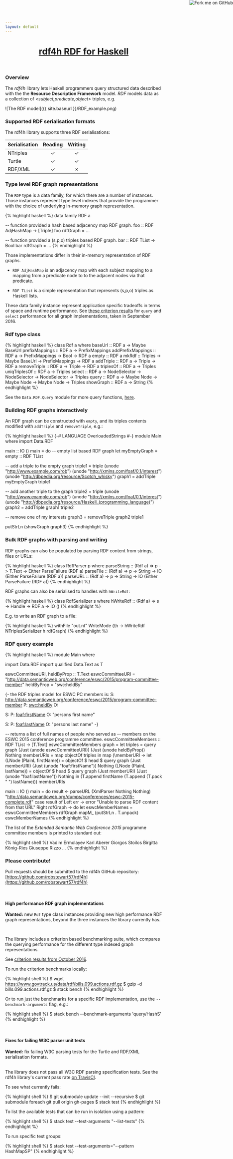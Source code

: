 ```yaml
---
layout: default
---
```

<header class="masthead">        
  <h1 class="masthead-title">
    <a href="{{ site.baseurl }}/">rdf4h<span> RDF for Haskell</span></a>
  </h1>
  <!-- <nav class="masthead-nav"> -->
  <!--   {% for nav in site.nav %} -->
  <!--   <a href="{{ nav.href }}">{{ nav.name }}</a> -->
  <!--   {% endfor %} -->
  <!-- </nav> -->
</header>

<a href="https://github.com/robstewart57/rdf4h"><img style="position:
absolute; top: 0; right: 0; border: 0;"
src="https://camo.githubusercontent.com/a6677b08c955af8400f44c6298f40e7d19cc5b2d/68747470733a2f2f73332e616d617a6f6e6177732e636f6d2f6769746875622f726962626f6e732f666f726b6d655f72696768745f677261795f3664366436642e706e67"
alt="Fork me on GitHub"
data-canonical-src="https://s3.amazonaws.com/github/ribbons/forkme_right_gray_6d6d6d.png"></a>

### Overview

The _rdf4h_ library lets Haskell programmers query structured data
described with the the __Resource Description Framework__ model. _RDF_
models data as a collection of _<subject,predicate,object>_ triples,
e.g.

![The RDF model]({{ site.baseurl }}/RDF_example.png)

### Supported RDF serialisation formats

The rdf4h library supports three RDF serialisations:

| Serialisation        | Reading           | Writing  |
| ------------- |:-------------:|:-----:|
| NTriples     | &#10003; | &#10003; |
| Turtle      | &#10003;      | &#10003; |
| RDF/XML | &#10003;    | &#10007; |

### Type level RDF graph representations

The `RDF` type is a data family, for which there are a number of
instances. Those instances represent type level indexes that provide
the programmer with the choice of underlying in-memory graph
representation. 

{% highlight haskell %}
data family RDF a

-- function provided a hash based adjacency map RDF graph.
foo :: RDF AdjHashMap -> [Triple]
foo rdfGraph = ...

-- function provided a (s,p,o) triples based RDF graph.
bar :: RDF TList -> Bool
bar rdfGraph = ...
{% endhighlight %}

 Those implementations
differ in their in-memory representation of RDF graphs.

* `RDF AdjHashMap` is an adjacency map with each subject mapping to a
  mapping from a predicate node to to the adjacent nodes via that
  predicate.

* `RDF TList` is a simple representation that represents (s,p,o)
  triples as Haskell lists.

These data family instance represent application specific tradeoffs in
terms of space and runtime performance. See
[these criterion results](http://robstewart57.github.io/rdf4h/rdf4h-bench-12092016.html)
for `query` and `select` performance for all graph implementations,
taken in September 2016.


### Rdf type class

{% highlight haskell %}
class Rdf a where
  baseUrl           :: RDF a -> Maybe BaseUrl
  prefixMappings    :: RDF a -> PrefixMappings
  addPrefixMappings :: RDF a -> PrefixMappings -> Bool -> RDF a
  empty             :: RDF a
  mkRdf             :: Triples -> Maybe BaseUrl -> PrefixMappings -> RDF a
  addTriple         :: RDF a -> Triple -> RDF a
  removeTriple      :: RDF a -> Triple -> RDF a
  triplesOf         :: RDF a -> Triples
  uniqTriplesOf     :: RDF a -> Triples
  select            :: RDF a -> NodeSelector -> NodeSelector -> NodeSelector -> Triples
  query             :: RDF a -> Maybe Node -> Maybe Node -> Maybe Node -> Triples
  showGraph         :: RDF a -> String
{% endhighlight %}

See the `Data.RDF.Query` module for more query functions,
[here](http://hackage.haskell.org/package/rdf4h-3.0.0/docs/Data-RDF-Query.html).

### Building RDF graphs interactively

An RDF graph can be constructed with `empty`, and its triples contents
modified with `addTriple` and `removeTriple`, e.g.:

{% highlight haskell %}
{-# LANGUAGE OverloadedStrings #-}
module Main where
import Data.RDF

main :: IO ()
main = do
  -- empty list based RDF graph
  let myEmptyGraph = empty :: RDF TList

  -- add a triple to the empty graph
      triple1 = triple
        (unode "http://www.example.com/rob")
        (unode "http://xmlns.com/foaf/0.1/interest")
        (unode "http://dbpedia.org/resource/Scotch_whisky")
      graph1 = addTriple myEmptyGraph triple1

  -- add another triple to the graph
      triple2 = triple
        (unode "http://www.example.com/rob")
        (unode "http://xmlns.com/foaf/0.1/interest")
        (unode "http://dbpedia.org/resource/Haskell_(programming_language)")
      graph2 = addTriple graph1 triple2

  -- remove one of my interests
      graph3 = removeTriple graph2 triple1

  putStrLn (showGraph graph3)
{% endhighlight %}

### Bulk RDF graphs with parsing and writing

RDF graphs can also be populated by parsing RDF content from strings,
files or URLs:

{% highlight haskell %}
class RdfParser p where
  parseString :: (Rdf a) => p -> T.Text -> Either ParseFailure (RDF a)
  parseFile   :: (Rdf a) => p -> String -> IO (Either ParseFailure (RDF a))
  parseURL    :: (Rdf a) => p -> String -> IO (Either ParseFailure (RDF a))
{% endhighlight %}

RDF graphs can also be serialised to handles with `hWriteRdf`:

{% highlight haskell %}
class RdfSerializer s where
  hWriteRdf :: (Rdf a) => s -> Handle -> RDF a -> IO ()
{% endhighlight %}

E.g. to write an RDF graph to a file:

{% highlight haskell %}
withFile "out.nt" WriteMode (\h -> hWriteRdf NTriplesSerializer h rdfGraph)
{% endhighlight %}


### RDF query example

{% highlight haskell %}
module Main where

import Data.RDF
import qualified Data.Text as T

eswcCommitteeURI, heldByProp :: T.Text
eswcCommitteeURI =
  "http://data.semanticweb.org/conference/eswc/2015/program-committee-member"
heldByProp       = "swc:heldBy"

{- the RDF triples model for ESWC PC members is:
S: <http://data.semanticweb.org/conference/eswc/2015/program-committee-member>
P: <swc:heldBy>
O: <memberURI>

S: <memberURI>
P: <foaf:firstName>
O: "persons first name"

S: <memberURI>
P: <foaf:lastName>
O: "persons last name"
-}

-- returns a list of full names of people who served as
-- members on the ESWC 2015 conference programme committee.
eswcCommitteeMembers :: RDF TList -> [T.Text]
eswcCommitteeMembers graph =
  let triples = query
                  graph
                  (Just (unode eswcCommitteeURI))
                  (Just (unode heldByProp))
                  Nothing
      memberURIs = map objectOf triples
  in map
     (\memberURI ->
              let (LNode (PlainL firstName)) =
                    objectOf $ head $
                      query
                        graph
                        (Just memberURI)
                        (Just (unode "foaf:firstName"))
                        Nothing
                  (LNode (PlainL lastName))  =
                    objectOf $ head $
                      query
                      graph
                      (Just memberURI)
                      (Just (unode "foaf:lastName"))
                      Nothing
              in (T.append firstName (T.append (T.pack  " ") lastName)))
     memberURIs
        
main :: IO ()
main = do
  result <- parseURL
    (XmlParser Nothing Nothing)
    "http://data.semanticweb.org/dumps/conferences/eswc-2015-complete.rdf"
  case result of
    Left err -> error "Unable to parse RDF content from that URL"
    Right rdfGraph -> do
      let eswcMemberNames = eswcCommitteeMembers rdfGraph
      mapM_ (putStrLn . T.unpack) eswcMemberNames
{% endhighlight %}

The list of the _Extended Semantic Web Conference 2015_ programme
committee members is printed to standard out:

{% highlight shell %}
Vadim Ermolayev
Karl Aberer
Giorgos Stoilos
Birgitta König-Ries
Giuseppe Rizzo
...
{% endhighlight %}

### Please contribute!

Pull requests should be submitted to the rdf4h GitHub repository:
[https://github.com/robstewart57/rdf4h](https://github.com/robstewart57/rdf4h)

<br>

#### High performance RDF graph implementations

__Wanted:__ new `Rdf` type class instances providing new high
performance RDF graph representations, beyond the three instances the
library currently has.

<br>

The library includes a criterion based benchmarking suite, which
compares the querying performance for the different type indexed graph
representations.

See
[criterion results from October 2016](http://robstewart57.github.io/rdf4h/rdf-bench-04102016.html).

To run the criterion benchmarks locally:

{% highlight shell %}
$ wget https://www.govtrack.us/data/rdf/bills.099.actions.rdf.gz
$ gzip -d bills.099.actions.rdf.gz
$ stack bench
{% endhighlight %}

Or to run just the benchmarks for a specific RDF implementation, use
the `--benchmark-arguments` flag, e.g.:

{% highlight shell %}
$ stack bench --benchmark-arguments 'query/HashS'
{% endhighlight %}

<br>

#### Fixes for failing W3C parser unit tests 

__Wanted:__ fix failing W3C parsing tests for the Turtle and RDF/XML
serialisation formats.
<br><br>

The library does not pass all W3C RDF parsing specification tests. See
the rdf4h library's current pass rate
[on TravisCI](https://travis-ci.org/robstewart57/rdf4h).

To see what currently fails:

{% highlight shell %}
$ git submodule update --init --recursive
$ git submodule foreach git pull origin gh-pages
$ stack test
{% endhighlight %}

To list the available tests that can be run in isolation using a
pattern:

{% highlight shell %}
$ stack test --test-arguments "--list-tests"
{% endhighlight %}

To run specific test groups:

{% highlight shell %}
$ stack test --test-arguments="--pattern HashMapSP"
{% endhighlight %}


